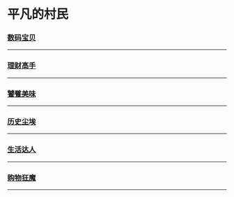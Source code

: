 平凡的村民
==========

### [数码宝贝](digimon/index)

---

### [理财高手](economy/index)

---

### [饕餮美味](food/index)

---

### [历史尘埃](history/index)

---

### [生活达人](lifehacker/index)

---

### [购物狂魔](shopping/index)

---
